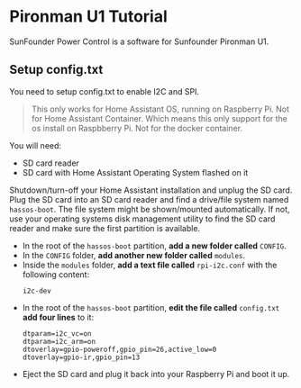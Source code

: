 # Pironman U1 Tutorial

SunFounder Power Control is a software for Sunfounder Pironman U1.

## Setup config.txt

You need to setup config.txt to enable I2C and SPI.

> This only works for Home Assistant OS, running on Raspberry Pi. Not for Home Assistant Container. Which means this only support for the os install on Raspbberry Pi. Not for the docker container.

You will need:

 - SD card reader
 - SD card with Home Assistant Operating System flashed on it

Shutdown/turn-off your Home Assistant installation and unplug the SD card. Plug the SD card into an SD card reader and find a drive/file system named `hassos-boot`. The file system might be shown/mounted automatically. If not, use your operating systems disk management utility to find the SD card reader and make sure the first partition is available.

- In the root of the `hassos-boot` partition, **add a new folder called** `CONFIG`.
- In the `CONFIG` folder, **add another new folder called** `modules`.
- Inside the `modules` folder, **add a text file called** `rpi-i2c.conf` with the following content:
  ```
  i2c-dev
  ```
- In the root of the `hassos-boot` partition, **edit the file called** `config.txt` **add four lines** to it:
   ```
   dtparam=i2c_vc=on
   dtparam=i2c_arm=on
   dtoverlay=gpio-poweroff,gpio_pin=26,active_low=0
   dtoverlay=gpio-ir,gpio_pin=13
   ```
- Eject the SD card and plug it back into your Raspberry Pi and boot it up.
